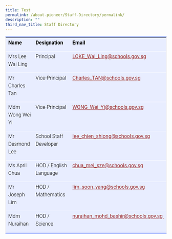 ```yaml
---
title: Test
permalink: /about-pioneer/Staff-Directory/permalink/
description: ""
third_nav_title: Staff Directory
---
```

<table class="iveo_table ives_tab_simple2" width="823" style="margin: 0px; outline: 0px; padding: 0px; border-collapse: collapse; border-width: 4px 1px; border-style: solid; border-color: rgb(170, 188, 254) rgb(234, 234, 234); border-image: initial; background-color: rgb(232, 237, 255); color: rgb(0, 0, 0); font-family: Roboto, sans-serif; font-size: 16px; font-style: normal; font-variant-ligatures: normal; font-variant-caps: normal; font-weight: 300; letter-spacing: normal; orphans: 2; text-align: justify; text-transform: none; white-space: normal; widows: 2; word-spacing: 0px; -webkit-text-stroke-width: 0px; text-decoration-thickness: initial; text-decoration-style: initial; text-decoration-color: initial;"><tbody class="" style="margin: 0px; outline: 0px; padding: 0px;"><tr class="" style="margin: 0px; outline: 0px; padding: 0px;"><td width="180" class="" style="margin: 0px; outline: 0px; padding: 4px 4px 4px 8px; text-align: left; color: rgb(34, 34, 34); border-bottom: 1px solid rgb(255, 255, 255); vertical-align: top;"><p class="" style="margin: 0px 0px 10px; outline: 0px; padding: 0px; line-height: 24px !important; color: rgb(0, 0, 0); font-family: Roboto, sans-serif; font-size: 16px; font-weight: 300; text-align: left;"><b class="" style="margin: 0px; outline: 0px; padding: 0px;"><span class="" style="margin: 0px; outline: 0px; padding: 0px;">Name</span></b></p></td><td width="292" class="" style="margin: 0px; outline: 0px; padding: 4px 4px 4px 8px; text-align: left; color: rgb(34, 34, 34); border-bottom: 1px solid rgb(255, 255, 255); vertical-align: top;"><p class="" style="margin: 0px 0px 10px; outline: 0px; padding: 0px; line-height: 24px !important; color: rgb(0, 0, 0); font-family: Roboto, sans-serif; font-size: 16px; font-weight: 300; text-align: left;"><b class="" style="margin: 0px; outline: 0px; padding: 0px;"><span class="" style="margin: 0px; outline: 0px; padding: 0px;">Designation</span></b></p></td><td width="351" class="" style="margin: 0px; outline: 0px; padding: 4px 4px 4px 8px; text-align: left; color: rgb(34, 34, 34); border-bottom: 1px solid rgb(255, 255, 255); vertical-align: top;"><p class="" style="margin: 0px 0px 10px; outline: 0px; padding: 0px; line-height: 24px !important; color: rgb(0, 0, 0); font-family: Roboto, sans-serif; font-size: 16px; font-weight: 300; text-align: left;"><b class="" style="margin: 0px; outline: 0px; padding: 0px;"><span class="" style="margin: 0px; outline: 0px; padding: 0px;">Email</span></b></p></td></tr><tr class="" style="margin: 0px; outline: 0px; padding: 0px;"><td class="" style="margin: 0px; outline: 0px; padding: 4px 4px 4px 8px; text-align: left; color: rgb(34, 34, 34); border-bottom: 1px solid rgb(255, 255, 255); vertical-align: top;"><p class="" style="margin: 0px 0px 10px; outline: 0px; padding: 0px; line-height: 24px !important; color: rgb(0, 0, 0); font-family: Roboto, sans-serif; font-size: 16px; font-weight: 300; text-align: left;"><span class="" style="margin: 0px; outline: 0px; padding: 0px;">Mrs Lee Wai Ling</span></p></td><td class="" style="margin: 0px; outline: 0px; padding: 4px 4px 4px 8px; text-align: left; color: rgb(34, 34, 34); border-bottom: 1px solid rgb(255, 255, 255); vertical-align: top;"><p class="" style="margin: 0px 0px 10px; outline: 0px; padding: 0px; line-height: 24px !important; color: rgb(0, 0, 0); font-family: Roboto, sans-serif; font-size: 16px; font-weight: 300; text-align: left;"><span class="" style="margin: 0px; outline: 0px; padding: 0px;">Principal</span></p></td><td class="" style="margin: 0px; outline: 0px; padding: 4px 4px 4px 8px; text-align: left; color: rgb(34, 34, 34); border-bottom: 1px solid rgb(255, 255, 255); vertical-align: top;"><p class="" style="margin: 0px 0px 10px; outline: 0px; padding: 0px; line-height: 24px !important; color: rgb(0, 0, 0); font-family: Roboto, sans-serif; font-size: 16px; font-weight: 300; text-align: left;"><span class="" style="margin: 0px; outline: 0px; padding: 0px;"><a href="mailto:LOKE_Wai_Ling@schools.gov.sg" target="_blank" class="" style="margin: 0px; outline: 0px; padding: 0px; color: rgb(156, 43, 42); font-weight: 400; text-decoration: underline;">LOKE_Wai_Ling@schools.gov.sg</a></span></p></td></tr><tr class="" style="margin: 0px; outline: 0px; padding: 0px;"><td class="" style="margin: 0px; outline: 0px; padding: 4px 4px 4px 8px; text-align: left; color: rgb(34, 34, 34); border-bottom: 1px solid rgb(255, 255, 255); vertical-align: top;"><p class="" style="margin: 0px 0px 10px; outline: 0px; padding: 0px; line-height: 24px !important; color: rgb(0, 0, 0); font-family: Roboto, sans-serif; font-size: 16px; font-weight: 300; text-align: left;"><span class="" style="margin: 0px; outline: 0px; padding: 0px;">Mr Charles Tan</span></p></td><td class="" style="margin: 0px; outline: 0px; padding: 4px 4px 4px 8px; text-align: left; color: rgb(34, 34, 34); border-bottom: 1px solid rgb(255, 255, 255); vertical-align: top;"><p class="" style="margin: 0px 0px 10px; outline: 0px; padding: 0px; line-height: 24px !important; color: rgb(0, 0, 0); font-family: Roboto, sans-serif; font-size: 16px; font-weight: 300; text-align: left;"><span class="" style="margin: 0px; outline: 0px; padding: 0px;">Vice-Principal</span></p></td><td class="" style="margin: 0px; outline: 0px; padding: 4px 4px 4px 8px; text-align: left; color: rgb(34, 34, 34); border-bottom: 1px solid rgb(255, 255, 255); vertical-align: top;"><p class="" style="margin: 0px 0px 10px; outline: 0px; padding: 0px; line-height: 24px !important; color: rgb(0, 0, 0); font-family: Roboto, sans-serif; font-size: 16px; font-weight: 300; text-align: left;"><span class="" style="margin: 0px; outline: 0px; padding: 0px;"><a href="mailto:Charles_TAN@schools.gov.sg" target="_blank" class="" style="margin: 0px; outline: 0px; padding: 0px; color: rgb(156, 43, 42); font-weight: 400; text-decoration: underline;">Charles_TAN@schools.gov.sg</a></span></p></td></tr><tr class="" style="margin: 0px; outline: 0px; padding: 0px;"><td class="" style="margin: 0px; outline: 0px; padding: 4px 4px 4px 8px; text-align: left; color: rgb(34, 34, 34); border-bottom: 1px solid rgb(255, 255, 255); vertical-align: top;"><p class="" style="margin: 0px 0px 10px; outline: 0px; padding: 0px; line-height: 24px !important; color: rgb(0, 0, 0); font-family: Roboto, sans-serif; font-size: 16px; font-weight: 300; text-align: left;"><span class="" style="margin: 0px; outline: 0px; padding: 0px;">Mdm Wong Wei Yi</span></p></td><td class="" style="margin: 0px; outline: 0px; padding: 4px 4px 4px 8px; text-align: left; color: rgb(34, 34, 34); border-bottom: 1px solid rgb(255, 255, 255); vertical-align: top;"><p class="" style="margin: 0px 0px 10px; outline: 0px; padding: 0px; line-height: 24px !important; color: rgb(0, 0, 0); font-family: Roboto, sans-serif; font-size: 16px; font-weight: 300; text-align: left;"><span class="" style="margin: 0px; outline: 0px; padding: 0px;">Vice-Principal</span></p></td><td class="" style="margin: 0px; outline: 0px; padding: 4px 4px 4px 8px; text-align: left; color: rgb(34, 34, 34); border-bottom: 1px solid rgb(255, 255, 255); vertical-align: top;"><p class="" style="margin: 0px 0px 10px; outline: 0px; padding: 0px; line-height: 24px !important; color: rgb(0, 0, 0); font-family: Roboto, sans-serif; font-size: 16px; font-weight: 300; text-align: left;"><span class="" style="margin: 0px; outline: 0px; padding: 0px;"><a href="mailto:WONG_Wei_Yi@schools.gov.sg" target="_blank" class="" style="margin: 0px; outline: 0px; padding: 0px; color: rgb(156, 43, 42); font-weight: 400; text-decoration: underline;">WONG_Wei_Yi@schools.gov.sg</a></span></p></td></tr><tr class="" style="margin: 0px; outline: 0px; padding: 0px;"><td class="" style="margin: 0px; outline: 0px; padding: 4px 4px 4px 8px; text-align: left; color: rgb(34, 34, 34); border-bottom: 1px solid rgb(255, 255, 255); vertical-align: top;"><p class="" style="margin: 0px 0px 10px; outline: 0px; padding: 0px; line-height: 24px !important; color: rgb(0, 0, 0); font-family: Roboto, sans-serif; font-size: 16px; font-weight: 300; text-align: left;"><span class="" style="margin: 0px; outline: 0px; padding: 0px;">Mr Desmond Lee</span></p></td><td class="" style="margin: 0px; outline: 0px; padding: 4px 4px 4px 8px; text-align: left; color: rgb(34, 34, 34); border-bottom: 1px solid rgb(255, 255, 255); vertical-align: top;"><p class="" style="margin: 0px 0px 10px; outline: 0px; padding: 0px; line-height: 24px !important; color: rgb(0, 0, 0); font-family: Roboto, sans-serif; font-size: 16px; font-weight: 300; text-align: left;"><span class="" style="margin: 0px; outline: 0px; padding: 0px;">School Staff Developer</span></p></td><td class="" style="margin: 0px; outline: 0px; padding: 4px 4px 4px 8px; text-align: left; color: rgb(34, 34, 34); border-bottom: 1px solid rgb(255, 255, 255); vertical-align: top;"><p class="" style="margin: 0px 0px 10px; outline: 0px; padding: 0px; line-height: 24px !important; color: rgb(0, 0, 0); font-family: Roboto, sans-serif; font-size: 16px; font-weight: 300; text-align: left;"><span class="" style="margin: 0px; outline: 0px; padding: 0px;"><a href="mailto:lee_chien_shiong@schools.gov.sg" target="_blank" class="" style="margin: 0px; outline: 0px; padding: 0px; color: rgb(156, 43, 42); font-weight: 400; text-decoration: underline;">lee_chien_shiong@schools.gov.sg</a></span></p></td></tr><tr class="" style="margin: 0px; outline: 0px; padding: 0px;"><td class="" style="margin: 0px; outline: 0px; padding: 4px 4px 4px 8px; text-align: left; color: rgb(34, 34, 34); border-bottom: 1px solid rgb(255, 255, 255); vertical-align: top;"><p class="" style="margin: 0px 0px 10px; outline: 0px; padding: 0px; line-height: 24px !important; color: rgb(0, 0, 0); font-family: Roboto, sans-serif; font-size: 16px; font-weight: 300; text-align: left;"><span class="" style="margin: 0px; outline: 0px; padding: 0px;">Ms April Chua</span></p></td><td class="" style="margin: 0px; outline: 0px; padding: 4px 4px 4px 8px; text-align: left; color: rgb(34, 34, 34); border-bottom: 1px solid rgb(255, 255, 255); vertical-align: top;"><p class="" style="margin: 0px 0px 10px; outline: 0px; padding: 0px; line-height: 24px !important; color: rgb(0, 0, 0); font-family: Roboto, sans-serif; font-size: 16px; font-weight: 300; text-align: left;"><span class="" style="margin: 0px; outline: 0px; padding: 0px;">HOD / English Language</span></p></td><td class="" style="margin: 0px; outline: 0px; padding: 4px 4px 4px 8px; text-align: left; color: rgb(34, 34, 34); border-bottom: 1px solid rgb(255, 255, 255); vertical-align: top;"><p class="" style="margin: 0px 0px 10px; outline: 0px; padding: 0px; line-height: 24px !important; color: rgb(0, 0, 0); font-family: Roboto, sans-serif; font-size: 16px; font-weight: 300; text-align: left;"><span class="" style="margin: 0px; outline: 0px; padding: 0px;"><a href="mailto:chua_mei_sze@schools.gov.sg" target="_blank" class="" style="margin: 0px; outline: 0px; padding: 0px; color: rgb(156, 43, 42); font-weight: 400; text-decoration: underline;">chua_mei_sze@schools.gov.sg</a></span></p></td></tr><tr class="" style="margin: 0px; outline: 0px; padding: 0px;"><td class="" style="margin: 0px; outline: 0px; padding: 4px 4px 4px 8px; text-align: left; color: rgb(34, 34, 34); border-bottom: 1px solid rgb(255, 255, 255); vertical-align: top;"><p class="" style="margin: 0px 0px 10px; outline: 0px; padding: 0px; line-height: 24px !important; color: rgb(0, 0, 0); font-family: Roboto, sans-serif; font-size: 16px; font-weight: 300; text-align: left;"><span class="" style="margin: 0px; outline: 0px; padding: 0px;">Mr Joseph Lim</span></p></td><td class="" style="margin: 0px; outline: 0px; padding: 4px 4px 4px 8px; text-align: left; color: rgb(34, 34, 34); border-bottom: 1px solid rgb(255, 255, 255); vertical-align: top;"><p class="" style="margin: 0px 0px 10px; outline: 0px; padding: 0px; line-height: 24px !important; color: rgb(0, 0, 0); font-family: Roboto, sans-serif; font-size: 16px; font-weight: 300; text-align: left;"><span class="" style="margin: 0px; outline: 0px; padding: 0px;">HOD / Mathematics</span></p></td><td class="" style="margin: 0px; outline: 0px; padding: 4px 4px 4px 8px; text-align: left; color: rgb(34, 34, 34); border-bottom: 1px solid rgb(255, 255, 255); vertical-align: top;"><p class="" style="margin: 0px 0px 10px; outline: 0px; padding: 0px; line-height: 24px !important; color: rgb(0, 0, 0); font-family: Roboto, sans-serif; font-size: 16px; font-weight: 300; text-align: left;"><span class="" style="margin: 0px; outline: 0px; padding: 0px;"><a href="mailto:lim_soon_yang@schools.gov.sg" target="_blank" class="" style="margin: 0px; outline: 0px; padding: 0px; color: rgb(156, 43, 42); font-weight: 400; text-decoration: underline;">lim_soon_yang@schools.gov.sg</a></span></p></td></tr><tr class="" style="margin: 0px; outline: 0px; padding: 0px;"><td class="" style="margin: 0px; outline: 0px; padding: 4px 4px 4px 8px; text-align: left; color: rgb(34, 34, 34); border-bottom: 1px solid rgb(255, 255, 255); vertical-align: top;"><p class="" style="margin: 0px 0px 10px; outline: 0px; padding: 0px; line-height: 24px !important; color: rgb(0, 0, 0); font-family: Roboto, sans-serif; font-size: 16px; font-weight: 300; text-align: left;"><span class="" style="margin: 0px; outline: 0px; padding: 0px;">Mdm Nuraihan</span></p></td><td class="" style="margin: 0px; outline: 0px; padding: 4px 4px 4px 8px; text-align: left; color: rgb(34, 34, 34); border-bottom: 1px solid rgb(255, 255, 255); vertical-align: top;"><p class="" style="margin: 0px 0px 10px; outline: 0px; padding: 0px; line-height: 24px !important; color: rgb(0, 0, 0); font-family: Roboto, sans-serif; font-size: 16px; font-weight: 300; text-align: left;"><span class="" style="margin: 0px; outline: 0px; padding: 0px;">HOD / Science&nbsp;</span></p></td><td class="" style="margin: 0px; outline: 0px; padding: 4px 4px 4px 8px; text-align: left; color: rgb(34, 34, 34); border-bottom: 1px solid rgb(255, 255, 255); vertical-align: top;"><p class="" style="margin: 0px 0px 10px; outline: 0px; padding: 0px; line-height: 24px !important; color: rgb(0, 0, 0); font-family: Roboto, sans-serif; font-size: 16px; font-weight: 300; text-align: left;"><span class="" style="margin: 0px; outline: 0px; padding: 0px;"><a href="mailto:nuraihan_mohd_bashir@schools.gov.sg" class="" style="margin: 0px; outline: 0px; padding: 0px; color: rgb(156, 43, 42); font-weight: 400; text-decoration: underline;">nuraihan_mohd_bashir@schools.gov.sg&nbsp;</a></span></p></td></tr></tbody></table>